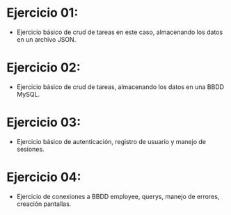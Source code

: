 # Ejercicio 01:
- Ejercicio básico de crud de tareas en este caso, almacenando los datos en un archivo JSON.

# Ejercicio 02:
- Ejercicio básico de crud de tareas, almacenando los datos en una BBDD MySQL.

# Ejercicio 03:
- Ejercicio básico de autenticación, registro de usuario y manejo de sesiones.

# Ejercicio 04:
- Ejercicio de conexiones a BBDD employee, querys, manejo de errores, creación pantallas.